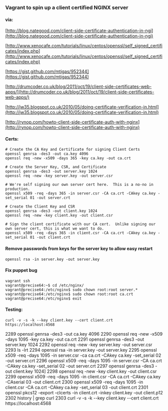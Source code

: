 ### Vagrant to spin up a client certified NGINX server

#### via:
[http://blog.nategood.com/client-side-certificate-authentication-in-ngi](http://blog.nategood.com/client-side-certificate-authentication-in-ngi)

[http://www.xenocafe.com/tutorials/linux/centos/openssl/self_signed_certificates/index.php](http://www.xenocafe.com/tutorials/linux/centos/openssl/self_signed_certificates/index.php)

[https://gist.github.com/mtigas/952344](https://gist.github.com/mtigas/952344)

[http://drumcoder.co.uk/blog/2011/oct/19/client-side-certificates-web-apps/](http://drumcoder.co.uk/blog/2011/oct/19/client-side-certificates-web-apps/)

[http://jw35.blogspot.co.uk/2010/05/doing-certificate-verification-in.html](http://jw35.blogspot.co.uk/2010/05/doing-certificate-verification-in.html)

[http://rynop.com/howto-client-side-certificate-auth-with-nginx](http://rynop.com/howto-client-side-certificate-auth-with-nginx)

#### Certs:

	# Create the CA Key and Certificate for signing Client Certs
	openssl genrsa -des3 -out ca.key 4096
	openssl req -new -x509 -days 365 -key ca.key -out ca.crt

	# Create the Server Key, CSR, and Certificate
	openssl genrsa -des3 -out server.key 1024
	openssl req -new -key server.key -out server.csr

	# We're self signing our own server cert here.  This is a no-no in production.
	openssl x509 -req -days 365 -in server.csr -CA ca.crt -CAkey ca.key -set_serial 01 -out server.crt

	# Create the Client Key and CSR
	openssl genrsa -des3 -out client.key 1024
	openssl req -new -key client.key -out client.csr

	# Sign the client certificate with our CA cert.  Unlike signing our own server cert, this is what we want to do.
	openssl x509 -req -days 365 -in client.csr -CA ca.crt -CAkey ca.key -set_serial 01 -out client.crt

#### Remove passwords from keys for the server key to allow easy restart
	openssl rsa -in server.key -out server.key

#### Fix puppet bug
	vagrant ssh
	vagrant@precise64:~$ cd /etc/nginx/
	vagrant@precise64:/etc/nginx$ sudo chown root:root server.*
	vagrant@precise64:/etc/nginx$ sudo chown root:root ca.crt  
	vagrant@precise64:/etc/nginx$ exit

#### Testing:
	curl -v -s -k --key client.key --cert client.crt https://localhost:4568





2289  openssl genrsa -des3 -out ca.key 4096
 2290  openssl req -new -x509 -days 1095 -key ca.key -out ca.crt
 2291  openssl genrsa -des3 -out server.key 1024
 2292  openssl req -new -key server.key -out server.csr
 2293  ls -lrt
 2294  openssl rsa -in server.key -out server.key 
 2295  openssl x509 -req -days 1095 -in server.csr -ca ca.crt -CAkey ca.key -set_serial 02 -out server.crt
 2296  openssl x509 -req -days 1095 -in server.csr -CA ca.crt -CAkey ca.key -set_serial 02 -out server.crt
 2297  openssl genrsa -des3 -out client.key 1024]
 2298  openssl req -new -key client.key -out client.csr
 2299  openssl x509 -req -days 1095 -in client.csr -CA ca.crt -CAkey ca.key -CAserial 03 -out client.crt
 2300  openssl x509 -req -days 1095 -in client.csr -CA ca.crt -CAkey ca.key -set_serial 03 -out client.crt
 2301  openssl pkcs12 -export -clcerts -in client.crt -inkey client.key -out client.p12
 2302  history | grep curl
 2303  curl -v -s -k --key client.key --cert client.crt https://localhost:4568